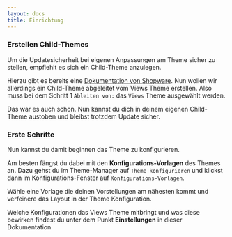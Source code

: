 ```yaml
---
layout: docs
title: Einrichtung
---
```


### Erstellen Child-Themes

Um die Updatesicherheit bei eigenen Anpassungen am Theme sicher zu stellen, empfiehlt es sich ein Child-Theme anzulegen.

Hierzu gibt es bereits eine [Dokumentation von Shopware](http://community.shopware.com/Theme-Manager_detail_1808.html#Theme_erstellen).
Nun wollen wir allerdings ein Child-Theme abgeleitet vom Views Theme erstellen.
Also muss bei dem Schritt 1 `Ableiten von:` das `Views` Theme ausgewählt werden.

Das war es auch schon. Nun kannst du dich in deinem eigenen Child-Theme austoben und bleibst trotzdem Update sicher.

### Erste Schritte

Nun kannst du damit beginnen das Theme zu konfigurieren.

Am besten fängst du dabei mit den **Konfigurations-Vorlagen** des Themes an.
Dazu gehst du im Theme-Manager auf `Theme konfigurieren` und klickst dann im Konfigurations-Fenster auf `Konfigurations-Vorlagen`.

Wähle eine Vorlage die deinen Vorstellungen am nähesten kommt und verfeinere das Layout in der Theme Konfiguration.

Welche Konfigurationen das Views Theme mitbringt und was diese bewirken findest du unter dem Punkt **Einstellungen** in dieser Dokumentation

